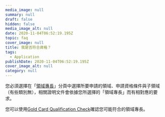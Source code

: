 ```yaml
---
media_image: null
summary: null
draft: false
hidden: false
media_image_alt: null
date: 2020-11-04T06:52:19.195Z
topic: faq
cover_image: null
title: 我是否符合資格？
tags:
  - Application
publishDate: 2020-11-04T06:52:19.195Z
cover_image_alt: null
category: null
---
```

您必須選擇在「[領域專長](/zh/qualification/)」分頁中選擇所要申請的領域、申請資格條件與子領域（有些類別無），相關證明文件會依據您所選擇的「領域專長」而有相對應的要求。

您可以使用[Gold Card Qualification Check](/zh/apply/step-1/)確認您可能符合的領域專長。
